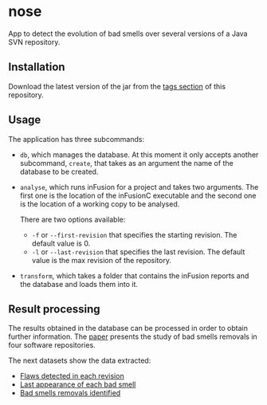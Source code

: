 # nose

App to detect the evolution of bad smells over several versions of a Java SVN repository.

## Installation

Download the latest version of the jar from the [tags section](https://github.com/rapsioux/nose/releases) of this repository.


## Usage

The application has three subcommands:

- `db`, which manages the database. At this moment it only accepts another subcommand, `create`, that takes as an argument the name of the database to be created.

- `analyse`, which runs inFusion for a project and takes two arguments. The first one is the location of the inFusionC executable and the second one is the location of a working copy to be analysed.
    
    There are two options available:
    + `-f` or `--first-revision` that specifies the starting revision. The default value is 0.
    + `-l` or `--last-revision` that specifies the last revision. The default value is the max revision of the repository.

- `transform`, which takes a folder that contains the inFusion reports and the database and loads them into it.

## Result processing
The results obtained in the database can be processed in order to obtain further information. The [paper](report.pdf) presents the study of bad smells removals in four software repositories.

The next datasets show the data extracted:

*    [Flaws detected in each revision](https://www.google.com/fusiontables/DataSource?docid=1e-TtVQK_iGtDWaEehV1qi5chjO22T8vOAfGs_6an)
*    [Last appearance of each bad smell](https://www.google.com/fusiontables/DataSource?docid=1zGlGEZXFygEIaCqL4Xi4j5Job_Y5wbeqcYb4HFuQ)
*    [Bad smells removals identified](https://www.google.com/fusiontables/DataSource?docid=1QA9G-xxezXnZcAogccVnTrKETxjAuVd-iKZslTnF)

